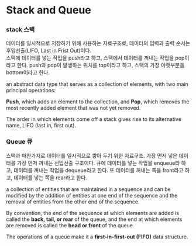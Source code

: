 # Stack and Queue

### stack 스택

  데이터를 일시적으로 저장하기 위해 사용하는 자료구조로, 데이터의 입력과 출력 순서는 후입선출(LIFO, Last in Frist Out)이다.  
  스택에 데이터를 넣는 작업을 push라고 하고, 스택에서 데이터를 꺼내는 작업을 pop이라고 한다. push와 pop이 발생하는 위치를 top이라고 하고, 
  스택의 가장 아랫부분을 bottom이라고 한다.
  
   
  an abstract data type that serves as a collection of elements, with two main principal operations:
  
  
  __Push__, which adds an element to the collection, and
  __Pop__, which removes the most recently added element that was not yet removed.
  
  
  The order in which elements come off a stack gives rise to its alternative name, LIFO (last in, first out).
  
### Queue 큐

 스택과 마찬가지로 데이터를 일시적으로 쌓아 두기 위한 자료구조. 가장 먼저 넣은 데이터를 가장 먼저 꺼내는 선입선출 구조이다.
 큐에 데이터를 넣는 작업을 enqueue라 하고, 데이터를 꺼내는 작업을 dequeue라고 한다. 
 또 데이터를 꺼내는 쪽을 front라고 하고, 데이터를 넣는 쪽을 rear라고 한다. 
 
 
 a collection of entities that are maintained in a sequence and can be modified by the addition of entities at one end of the sequence 
 and the removal of entities from the other end of the sequence. 
 
 
 By convention, the end of the sequence at which elements are added is called the __back, tail, or rear__ of the queue, 
 and the end at which elements are removed is called the __head or front__ of the queue
 
 
 The operations of a queue make it a __first-in-first-out (FIFO)__ data structure.   

  